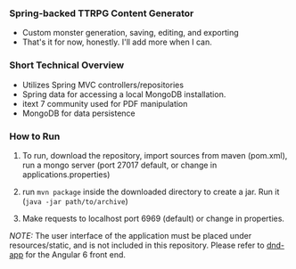### Spring-backed TTRPG Content Generator
* Custom monster generation, saving, editing, and exporting
* That's it for now, honestly. I'll add more when I can.

### Short Technical Overview
* Utilizes Spring MVC controllers/repositories
* Spring data for accessing a local MongoDB installation.
* itext 7 community used for PDF manipulation
* MongoDB for data persistence

### How to Run

1. To run, download the repository, import sources from maven (pom.xml),
run a mongo server (port 27017 default, or change in applications.properties)

2. run `mvn package` inside the downloaded directory to create a jar. Run it (`java -jar path/to/archive`)
 
3. Make requests to localhost port 6969 (default) or change in properties.

*NOTE:* The user interface of the application must be placed under resources/static, and is not included in this repository. 
Please refer to [dnd-app](https://github.com/leolwelter/dnd-app) for the Angular 6 front end.


